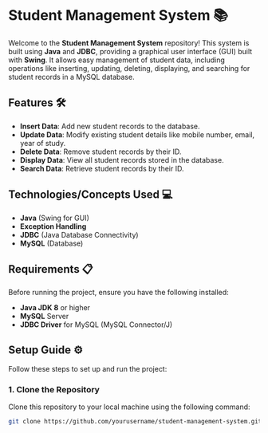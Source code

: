# Student Management System 📚

Welcome to the **Student Management System** repository! This system is built using **Java** and **JDBC**, providing a graphical user interface (GUI) built with **Swing**. It allows easy management of student data, including operations like inserting, updating, deleting, displaying, and searching for student records in a MySQL database.

## Features 🛠️

- **Insert Data**: Add new student records to the database.
- **Update Data**: Modify existing student details like mobile number, email, year of study.
- **Delete Data**: Remove student records by their ID.
- **Display Data**: View all student records stored in the database.
- **Search Data**: Retrieve student records by their ID.

## Technologies/Concepts Used 💻

- **Java** (Swing for GUI)
- **Exception Handling**
- **JDBC** (Java Database Connectivity)
- **MySQL** (Database)

## Requirements 📋

Before running the project, ensure you have the following installed:

- **Java JDK 8** or higher
- **MySQL** Server
- **JDBC Driver** for MySQL (MySQL Connector/J)

## Setup Guide ⚙️

Follow these steps to set up and run the project:

### 1. Clone the Repository

Clone this repository to your local machine using the following command:

```bash
git clone https://github.com/yourusername/student-management-system.git
